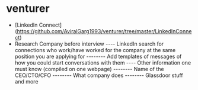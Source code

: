 # venturer
- [LinkedIn Connect] (https://github.com/AviralGarg1993/venturer/tree/master/LinkedInConnect)
- Research Company before interview
---- LinkedIn search for connections who work/have worked for the company at the same position you are applying for
-------- Add templates of messages of how you could start conversations with them
---- Other information one must know (compiled on one webpage)
-------- Name of the CEO/CTO/CFO
-------- What company does
-------- Glassdoor stuff and more
